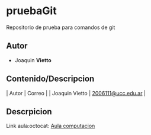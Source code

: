 # pruebaGit
Repositorio de prueba para comandos de git

## Autor

* Joaquin **Vietto**

## Contenido/Descripcion

| Autor | Correo |
| Joaquin Vietto | 2006111@ucc.edu.ar |

## Descrpicion

Link aula:octocat: [Aula computacion](https://campusvirtual.ucc.edu.ar/course/view.php?id=4429)